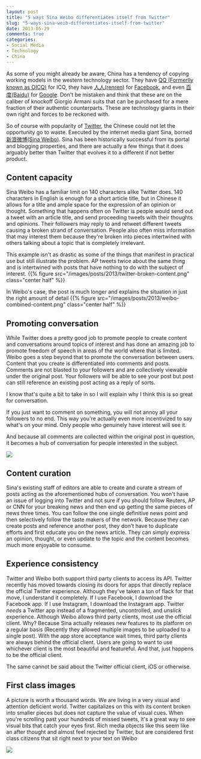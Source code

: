 ```yaml
---
layout: post
title: "5 ways Sina Weibo differentiates itself from Twitter"
slug: "5-ways-sina-weib-differentiates-itself-from-twitter"
date: 2013-05-29
comments: true
categories:
- Social Media
- Technology
- China
---
```


As some of you might already be aware, China has a tendency of copying working models in the western technology sector. They have [QQ (Formerlly known as OICQ)](http://qq.com/) for ICQ, they have [人人(renren)](http://renren.com/) for [Facebook](http://facebook.com/), and even [百度(Baidu)](http://baidu.com) for [Google](http://google.com/). Don't be mistaken and think that these are on the caliber of knockoff Giorgio Armani suits that can be purchased for a mere fraction of their authentic counterparts. These are technology giants in their own right and forces to be reckoned with.

So of course with popularity of [Twitter](http://twitter.com/), the Chinese could not let the opportunity go to waste. Executed by the internet media giant Sina, borned [新浪微博(Sina Weibo)](http://weibo.com/). Sina has been historically successful from its portal and blogging properties, and there are actually a few things that it does arguably better than Twitter that evolves it to a different if not better product.

<!--more-->

## Content capacity
Sina Weibo has a familiar limit on 140 characters alike Twitter does. 140 characters in English is enough for a short article title, but in Chinese it allows for a title and ample space for the expression of an opinion or thought. Something that happens often on Twitter is people would send out a tweet with an article title, and send proceeding tweets with their thoughts and opinions. Their followers may reply to and retweet different tweets causing a broken strand of conversation. People also often miss information that may interest them because they're broken into pieces intertwined with others talking about a topic that is completely irrelevant.

This example isn't as drastic as some of the things that manifest in practical use but still illustrate the problem. AP tweets twice about the same thing and is intertwined with posts that have nothing to do with the subject of interest.
{{% figure src="/images/posts/2013/twitter-broken-content.png" class="center half" %}}


In Weibo's case, the post is much longer and explains the situation in just the right amount of detail
{{% figure src="/images/posts/2013/weibo-combined-content.png" class="center half" %}}

## Promoting conversation
While Twitter does a pretty good job to promote people to create content and conversations around topics of interest and has done an amazing job to promote freedom of speech in areas of the world where that is limited. Weibo goes a step beyond that to promote the conversation between users. Content that you create is differentiated into comments and posts. Comments are not blasted to your followers and are collectively viewable under the original post. Your followers will be able to see your post but post can still reference an existing post acting as a reply of sorts.

I know that's quite a bit to take in so I will explain why I think this is so great for conversation.

If you just want to comment on something, you will not annoy all your followers to no end. This way you're actually even more incentivized to say what's on your mind. Only people who genuinely have interest will see it.

And because all comments are collected within the original post in question, it becomes a hub of conversation for people interested in the subject.

![](/images/posts/2013/weibo-comments.png)

## Content curation
Sina's existing staff of editors are able to create and curate a stream of posts acting as the aforementioned hubs of conversation. You won't have an issue of logging into Twitter and not sure if you should follow Reuters, AP or CNN for your breaking news and then end up getting the same pieces of news three times. You can follow the one single definitive news point and then selectively follow the taste makers of the network. Because they can create posts and reference another post, they don't have to duplicate efforts and first educate you on the news article. They can simply express an opinion, thought, or even update to the topic and the content becomes much more enjoyable to consume.

## Experience consistency
Twitter and Weibo both support third party clients to access its API. Twitter recently has moved towards closing its doors for apps that directly replace the official Twitter experience. Although they've taken a ton of flack for that move, I understand it completely. If I use Facebook, I download the Facebook app. If I use Instagram, I download the Instagram app. Twitter _needs_ a Twitter app instead of a fragmented, uncontrolled, and _unslick_ experience. Although Weibo allows third party clients, most use the official client. Why? Because Sina actually releases new features to its platform on a regular basis (Recently they allowed multiple images to be uploaded to a single post). With the app store acceptance wait times, third party clients are always behind the official client. Users are going to want to use whichever client is the most beautiful and featureful. And that, just happens to be the official client.

The same cannot be said about the Twitter official client, iOS or otherwise.

## First class images
A picture is worth a thousand words. We are living in a very visual and attention deficient world. Twitter capitalizes on this with its content broken into smaller pieces but does not capture the value of visual cues. When you're scrolling past your hundreds of missed tweets, it's a great way to see visual bits that catch your eyes first. Rich media objects like this seem like an after thought and almost feel rejected by Twitter, but are considered first class citizens that sit right next to your text on Weibo

![](/images/posts/2013/weibo-images.png)
